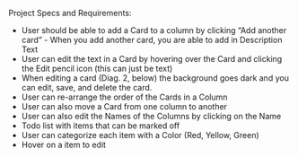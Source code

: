 Project Specs and Requirements:
- User should be able to add a Card to a column by clicking “Add another card” - When you add another card, you are able to add in Description Text
- User can edit the text in a Card by hovering over the Card and clicking the Edit pencil icon (this can just be text)
- When editing a card (Diag. 2, below) the background goes dark and you can edit, save, and delete the card.
- User can re-arrange the order of the Cards in a Column
- User can also move a Card from one column to another
- User can also edit the Names of the Columns by clicking on the Name
- Todo list with items that can be marked off
- User can categorize each item with a Color (Red, Yellow, Green)
- Hover on a item to edit